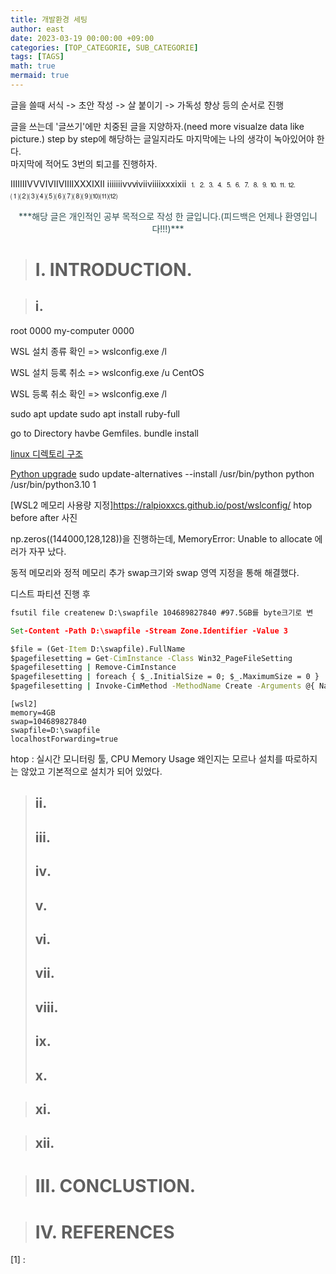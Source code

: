 ```yaml
---
title: 개발환경 세팅
author: east
date: 2023-03-19 00:00:00 +09:00
categories: [TOP_CATEGORIE, SUB_CATEGORIE]
tags: [TAGS]
math: true
mermaid: true
---
```


글을 쓸때 서식 -> 초안 작성 -> 살 붙이기 -> 가독성 향상 등의 순서로 진행

글을 쓰는데 '글쓰기'에만 치중된 글을 지양하자.(need more visualze data like picture.)
step by step에 해당하는 글일지라도 마지막에는 나의 생각이 녹아있어야 한다.  
마지막에 적어도 3번의 퇴고를 진행하자.

ⅠⅡⅢⅣⅤⅥⅦⅧⅨⅩⅪⅫ
ⅰⅱⅲⅳⅴⅵⅶⅷⅸⅹⅺⅻ
⒈⒉⒊⒋⒌⒍⒎⒏⒐⒑⒒⒓
⑴⑵⑶⑷⑸⑹⑺⑻⑼⑽⑾⑿

<!-- https://dasima.xyz/html-colors/ -->
<center><p style='color:#2F4F4F'>***해당 글은 개인적인 공부 목적으로 작성 한 글입니다.(피드백은 언제나 환영입니다!!!)***</p></center>



> # Ⅰ. INTRODUCTION.




> ## ⅰ. 

root 0000
my-computer 0000


WSL 설치 종류 확인 =>   wslconfig.exe /l  

WSL 설치 등록 취소 =>   wslconfig.exe /u CentOS  

WSL 등록 취소 확인 =>   wslconfig.exe /l  


sudo apt update
sudo apt install ruby-full

go to Directory havbe Gemfiles.
bundle install


[linux 디렉토리 구조](https://webdir.tistory.com/101)

[Python upgrade](https://www.whatwant.com/entry/update-alternatives-여러-버전의-패키지-관리하기)
sudo update-alternatives --install /usr/bin/python python /usr/bin/python3.10 1



[WSL2 메모리 사용량 지정]https://ralpioxxcs.github.io/post/wslconfig/
htop before after 사진


np.zeros((144000,128,128))을 진행하는데,
MemoryError: Unable to allocate 에러가 자꾸 났다.

동적 메모리와 정적 메모리 추가
swap크기와 swap 영역 지정을 통해 해결했다.


디스트 파티션 진행 후
```cmd
fsutil file createnew D:\swapfile 104689827840 #97.5GB를 byte크기로 변

Set-Content -Path D:\swapfile -Stream Zone.Identifier -Value 3

$file = (Get-Item D:\swapfile).FullName
$pagefilesetting = Get-CimInstance -Class Win32_PageFileSetting
$pagefilesetting | Remove-CimInstance
$pagefilesetting | foreach { $_.InitialSize = 0; $_.MaximumSize = 0 }
$pagefilesetting | Invoke-CimMethod -MethodName Create -Arguments @{ Name = $file; MaximumSize = 0; InitialSize = 0 }

```

```config
[wsl2]
memory=4GB
swap=104689827840
swapfile=D:\swapfile
localhostForwarding=true
```




htop : 실시간 모니터링 툴, CPU Memory Usage 왜인지는 모르나 설치를 따로하지는 않았고 기본적으로 설치가 되어 있었다.


> ## ⅱ. 
> ## ⅲ. 
> ## ⅳ. 
> ## ⅴ. 
> ## ⅵ. 
> ## ⅶ. 
> ## ⅷ. 
> ## ⅸ. 
> ## ⅹ. 

> ## ⅺ. 

> ## ⅻ. 

> # Ⅲ. CONCLUSTION.

> # Ⅳ. REFERENCES

[1] : 

<br><br>
---